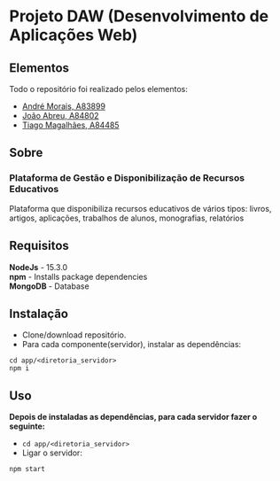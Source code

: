 # Projeto DAW (Desenvolvimento de Aplicações Web)

## Elementos

Todo o repositório foi realizado pelos elementos:

- [André Morais, A83899](https://github.com/Demorales1998)
- [João Abreu, A84802](https://github.com/JoaoNunoAbreu)
- [Tiago Magalhães, A84485](https://github.com/TiagoMag)

## Sobre 
### Plataforma de Gestão e Disponibilização de Recursos Educativos

Plataforma que disponibiliza recursos educativos de vários tipos: livros, artigos, aplicações, trabalhos de alunos, monografias, relatórios

## Requisitos

**NodeJs** - 15.3.0 </br>
**npm** - Installs package dependencies</br>
**MongoDB** - Database</br>

## Instalação

- Clone/download repositório.
- Para cada componente(servidor), instalar as dependências:
```
cd app/<diretoria_servidor>
npm i
```
## Uso
**Depois de instaladas as dependências, para cada servidor fazer o seguinte:**</br>
- ``` cd app/<diretoria_servidor> ```</br>
- Ligar o servidor:</br>
``` 
npm start 
``` 
